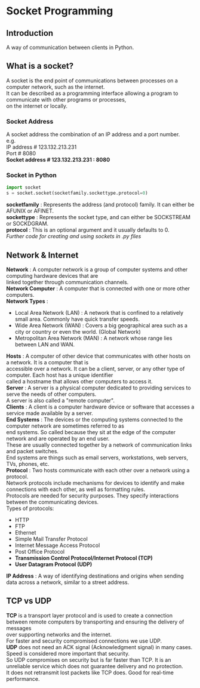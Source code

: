 # Socket Programming

## Introduction
A way of communication between clients in Python.

## What is a socket?
A socket is the end point of communications between processes on a computer network, such as the internet.<br>
It can be described as a programming interface allowing a program to communicate with other programs or processes,<br>
on the internet or locally.<br>
### Socket Address
A socket address the combination of an IP address and a port number.<br>
e.g.<br>
IP address # 123.132.213.231<br>
Port # 8080<br>
<b>Socket address # 123.132.213.231 : 8080</b>
### Socket in Python
```python
import socket
s = socket.socket(socketfamily.sockettype.protocol=0)
```
<b>socketfamily</b> : Represents the address (and protocol) family. It can either be AFUNIX or AFINET.<br>
<b>sockettype</b> : Represents the socket type, and can either be SOCKSTREAM or SOCKDGRAM.<br>
<b>protocol</b> : This is an optional argument and it usually defaults to 0.<br>
<i>Further code for creating and using sockets in .py files</i>

## Network & Internet
<b>Network</b> : A computer network is a group of computer systems and other computing hardware devices that are<br>
 linked together through communication channels.<br>
 <b>Network Computer</b> : A computer that is connected with one or more other computers.<br>
 <b>Network Types</b> : 
 * Local Area Network (LAN) : A network that is confined to a relatively small area. Commonly have quick transfer speeds.
 * Wide Area Network (WAN) : Covers a big geographical area such as a city or country or even the world. (Global Network)
 * Metropolitan Area Network (MAN) : A network whose range lies between LAN and WAN.
 
 <b>Hosts</b> : A computer of other device that communicates with other hosts on a network. It is a computer that is<br>
 accessible over a network. It can be a client, server, or any other type of computer. Each host has a unique identifier<br>
 called a hostname that allows other computers to access it.<br>
 <b>Server</b> : A server is a physical computer dedicated to providing services to serve the needs of other computers.<br>
 A server is also called a "remote computer".<br>
 <b>Clients</b> : A client is a computer hardware device or software that accesses a service made available by a server.<br>
 <b>End Systems</b> : The devices or the computing systems connected to the computer network are sometimes referred to as<br>
 end systems. So called because they sit at the edge of the computer network and are operated by an end user.<br>
 These are usually connected together by a network of communication links and packet switches.<br>
 End systems are things such as email servers, workstations, web servers, TVs, phones, etc.<br>
 <b>Protocol</b> : Two hosts communicate with each other over a network using a protocol. <br>
 Network protocols include mechanisms for devices to identify and make connections with each other, as well as formatting rules.<br>
 Protocols are needed for security purposes. They specify interactions between the communicating devices.<br>
 Types of protocols:<br>
 * HTTP
 * FTP 
 * Ethernet
 * Simple Mail Transfer Protocol
 * Internet Message Access Protocol
 * Post Office Protocol
 * <b>Transmission Control Protocol/Internet Protocol (TCP)
 * User Datagram Protocol (UDP)</b>
 
 <b>IP Address</b> : A way of identifying destinations and origins when sending data across a network, similar to a street address.<br>
 
 ## TCP vs UDP
<b>TCP</b> is a transport layer protocol and is used to create a connection between remote computers by transporting and ensuring the delivery of messages<br>
over supporting networks and the internet.</br>
For faster and security compromised connections we use UDP.<br>
<b>UDP</b> does not need an ACK signal (Acknowledgment signal) in many cases. Speed is considered more important that security.<br>
So UDP compromises on security but is far faster than TCP. It is an unreliable service which does not guarantee delivery and no protection.<br>
It does not retransmit lost packets like TCP does. Good for real-time performance.<br>

 
 

